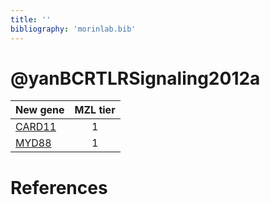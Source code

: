```yaml
---
title: ''
bibliography: 'morinlab.bib'
---
```


# @yanBCRTLRSignaling2012a
|New gene|MZL tier|
|:-|:-:|
|[CARD11](CARD11)|1 |
|[MYD88](MYD88)|1 |

# References

